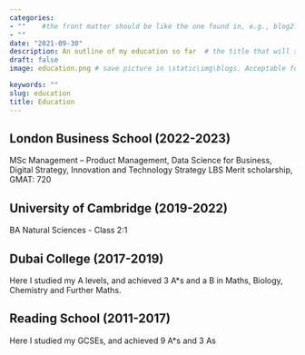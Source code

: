 ```yaml
---
categories:  
- ""    #the front matter should be like the one found in, e.g., blog2.md. It cannot be like the normal Rmd we used
- ""
date: "2021-09-30"
description: An outline of my education so far  # the title that will show up once someone gets to this page
draft: false
image: education.png # save picture in \static\img\blogs. Acceptable formats= jpg, jpeg, or png . Your iPhone pics wont work

keywords: ""
slug: education
title: Education
---
```




## London Business School (2022-2023)

MSc Management – Product Management, Data Science for Business, Digital Strategy, Innovation and Technology Strategy
LBS Merit scholarship, GMAT: 720

## University of Cambridge (2019-2022)

BA Natural Sciences - Class 2:1

## Dubai College (2017-2019)

Here I studied my A levels, and achieved 3 A*s and a B in Maths, Biology, Chemistry and Further Maths.

## Reading School (2011-2017)

Here I studied my GCSEs, and achieved 9 A*s and 3 As

